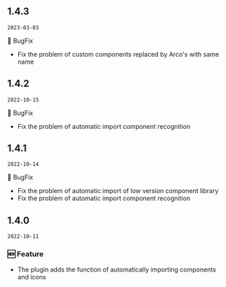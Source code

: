 ## 1.4.3

`2023-03-03`

🐛 BugFix

- Fix the problem of custom components replaced by Arco's with same name

## 1.4.2

`2022-10-15`

🐛 BugFix

- Fix the problem of automatic import component recognition


## 1.4.1

`2022-10-14`

🐛 BugFix

- Fix the problem of automatic import of low version component library
- Fix the problem of automatic import component recognition


## 1.4.0

`2022-10-11`

### 🆕 Feature

- The plugin adds the function of automatically importing components and icons
